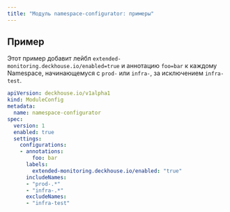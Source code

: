 ```yaml
---
title: "Модуль namespace-configurator: примеры"
---
```


## Пример

Этот пример добавит лейбл `extended-monitoring.deckhouse.io/enabled=true` и аннотацию `foo=bar` к каждому Namespace, начинающемуся с `prod-` или `infra-`, за исключением `infra-test`.

```yaml
apiVersion: deckhouse.io/v1alpha1
kind: ModuleConfig
metadata:
  name: namespace-configurator
spec:
  version: 1
  enabled: true
  settings:
    configurations:
    - annotations:
        foo: bar
      labels:
        extended-monitoring.deckhouse.io/enabled: "true"
      includeNames:
      - "prod-.*"
      - "infra-.*"
      excludeNames:
      - "infra-test"
```

